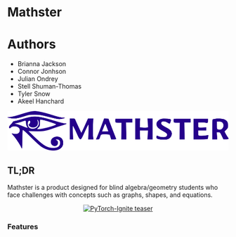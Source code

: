 # Mathster

# Authors
- Brianna Jackson
- Connor Jonhson
- Julian Ondrey
- Stell Shuman-Thomas
- Tyler Snow
- Akeel Hanchard

<div align="center">

<img src="frontend/logo.svg">

</div>

## TL;DR

Mathster is a product designed for blind algebra/geometry students who face challenges with concepts such as graphs, shapes, and equations.

<div align="center">

<a href="https://colab.research.google.com/github/pytorch/ignite/blob/master/assets/tldr/teaser.ipynb">
 <img alt="PyTorch-Ignite teaser"
      src="assets/tldr/pytorch-ignite-teaser.gif"
      width=532>
</a>


</div>

### Features

